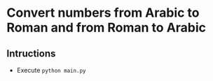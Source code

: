 # Convert numbers from Arabic to Roman and from Roman to Arabic

## Intructions

- Execute `python main.py`
